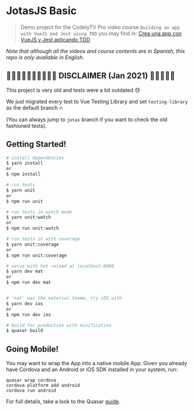 # JotasJS Basic

> Demo project for the CodelyTV Pro video course `Building an app with VueJS and Jest using TDD` you may find in: [Crea una app con VueJS y Jest aplicando TDD](https://pro.codely.tv/library/crea-una-app-con-vuejs-y-jest-aplicando-tdd/65211/path/)

_Note that although all the videos and course contents are in Spanish, this repo is only available in English._

## 🦎🦎🦎🦎🦎🦎🦎🦎🦎🦎 DISCLAIMER (Jan 2021) 🦎🦎🦎🦎🦎

This project is very old and tests were a bit outdated 😓  

We just migrated every test to Vue Testing Library and set `testing-library` as the default branch 🔥

(You can always jump to `jotas` branch if you want to check the old fashioned tests).

## Getting Started!

``` bash
# install dependencies
$ yarn install
or
$ npm install

# run tests
$ yarn unit
or
$ npm run unit

# run tests in watch mode
$ yarn unit:watch
or
$ npm run unit:watch

# run tests in with coverage
$ yarn unit:coverage
or
$ npm run unit:coverage

# serve with hot reload at localhost:8080
$ yarn dev mat
or 
$ npm run dev mat


# 'mat' was the material theme, try iOS with
$ yarn dev ios
or
$ npm run dev ios

# build for production with minification
$ quasar build
```

## Going Mobile!

You may want to wrap the App into a native mobile App. Given you already have Cordova and an Android or iOS SDK installed in your system, run:


```
quasar wrap cordova
cordova platform add android
cordova run android
```

For full details, take a look to the Quasar [guide](http://quasar-framework.org/guide/cordova-wrapper.html).
